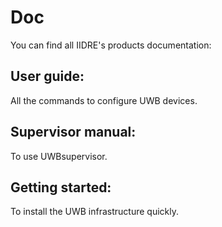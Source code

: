 # Doc

You can find all IIDRE's products documentation:

## User guide:

All the commands to configure UWB devices.

## Supervisor manual:

To use UWBsupervisor.

## Getting started:

To install the UWB infrastructure quickly.

